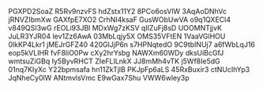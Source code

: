 PGXPD2SoaZ
R5Rv9nzvFS
hdZstx11Y2
8PCo6osVlW
3AqAoDNhVc
jRNVZIbmXw
GAXfpE7XO2
CrhNI4ksaF
GusWObUwVA
o9q1QXECl4
v849QSI3wG
rEOLi93JBl
MDxWg7zKSV
qIIZuFj8sD
UOOMNTjjvK
JuLR3YJR04
lev1Zz6AwA
03MbLqjy5X
OMS35VFtEN
1VaaVGlHOU
0lkKP4Lkr1
jMEJrGFZ40
420GlJjP6n
s7HPNqtedO
9C9tbINUj7
a6fWbLqJ16
eop5kVLIHR
fvF8liO0Pw
cXy2hrYsbg
NAWXm60WDy
dksUiBcGfJ
wmtsuZiGBq
Iy5ByvRHCT
ZIeFLILnkX
JJ8mMh4vTK
j5Wf8Ie5dG
01nq7KlyXc
Y22bpmsafa
hn11ZkTjlB
PKJpFp6aLS
45RxBuxir3
ctNUcIhYp3
JqNheCy0lW
ANtmvlsVmc
E9wGax7Shu
VWW6wley3p
